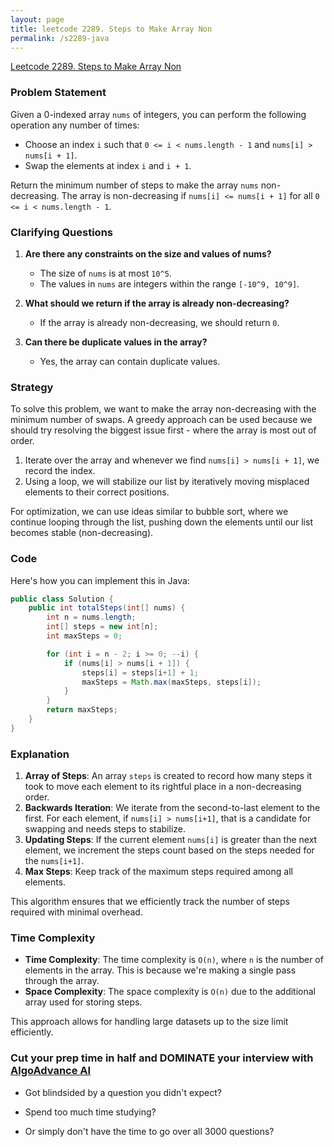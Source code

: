 ```yaml
---
layout: page
title: leetcode 2289. Steps to Make Array Non
permalink: /s2289-java
---
```

[Leetcode 2289. Steps to Make Array Non](https://algoadvance.github.io/algoadvance/l2289)
### Problem Statement

Given a 0-indexed array `nums` of integers, you can perform the following operation any number of times:

- Choose an index `i` such that `0 <= i < nums.length - 1` and `nums[i] > nums[i + 1]`.
- Swap the elements at index `i` and `i + 1`.

Return the minimum number of steps to make the array `nums` non-decreasing. The array is non-decreasing if `nums[i] <= nums[i + 1]` for all `0 <= i < nums.length - 1`.

### Clarifying Questions

1. **Are there any constraints on the size and values of nums?**
    - The size of `nums` is at most `10^5`.
    - The values in `nums` are integers within the range `[-10^9, 10^9]`.

2. **What should we return if the array is already non-decreasing?**
    - If the array is already non-decreasing, we should return `0`.

3. **Can there be duplicate values in the array?**
    - Yes, the array can contain duplicate values.

### Strategy

To solve this problem, we want to make the array non-decreasing with the minimum number of swaps. A greedy approach can be used because we should try resolving the biggest issue first - where the array is most out of order.

1. Iterate over the array and whenever we find `nums[i] > nums[i + 1]`, we record the index.
2. Using a loop, we will stabilize our list by iteratively moving misplaced elements to their correct positions. 

For optimization, we can use ideas similar to bubble sort, where we continue looping through the list, pushing down the elements until our list becomes stable (non-decreasing).

### Code

Here's how you can implement this in Java:

```java
public class Solution {
    public int totalSteps(int[] nums) {
        int n = nums.length;
        int[] steps = new int[n];
        int maxSteps = 0;

        for (int i = n - 2; i >= 0; --i) {
            if (nums[i] > nums[i + 1]) {
                steps[i] = steps[i+1] + 1;
                maxSteps = Math.max(maxSteps, steps[i]);
            }
        }
        return maxSteps;
    }
}
```

### Explanation

1. **Array of Steps**: An array `steps` is created to record how many steps it took to move each element to its rightful place in a non-decreasing order.
2. **Backwards Iteration**: We iterate from the second-to-last element to the first. For each element, if `nums[i] > nums[i+1]`, that is a candidate for swapping and needs steps to stabilize.
3. **Updating Steps**: If the current element `nums[i]` is greater than the next element, we increment the steps count based on the steps needed for the `nums[i+1]`.
4. **Max Steps**: Keep track of the maximum steps required among all elements.

This algorithm ensures that we efficiently track the number of steps required with minimal overhead.

### Time Complexity

- **Time Complexity**: The time complexity is `O(n)`, where `n` is the number of elements in the array. This is because we're making a single pass through the array.
- **Space Complexity**: The space complexity is `O(n)` due to the additional array used for storing steps.

This approach allows for handling large datasets up to the size limit efficiently.


### Cut your prep time in half and DOMINATE your interview with [AlgoAdvance AI](https://algoAdvance.com)

- Got blindsided by a question you didn't expect?

- Spend too much time studying?

- Or simply don't have the time to go over all 3000 questions?

